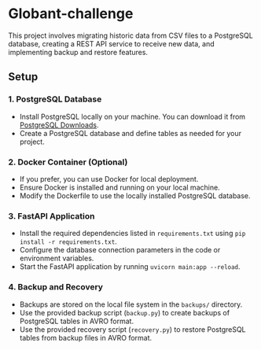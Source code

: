 # Globant-challenge

This project involves migrating historic data from CSV files to a PostgreSQL database, creating a REST API service to receive new data, and implementing backup and restore features.

## Setup

### 1. PostgreSQL Database

- Install PostgreSQL locally on your machine. You can download it from [PostgreSQL Downloads](https://www.postgresql.org/download/).
- Create a PostgreSQL database and define tables as needed for your project.

### 2. Docker Container (Optional)

- If you prefer, you can use Docker for local deployment.
- Ensure Docker is installed and running on your local machine.
- Modify the Dockerfile to use the locally installed PostgreSQL database.

### 3. FastAPI Application

- Install the required dependencies listed in `requirements.txt` using `pip install -r requirements.txt`.
- Configure the database connection parameters in the code or environment variables.
- Start the FastAPI application by running `uvicorn main:app --reload`.

### 4. Backup and Recovery

- Backups are stored on the local file system in the `backups/` directory.
- Use the provided backup script (`backup.py`) to create backups of PostgreSQL tables in AVRO format.
- Use the provided recovery script (`recovery.py`) to restore PostgreSQL tables from backup files in AVRO format.
